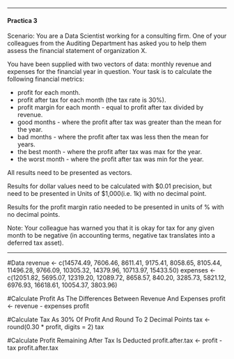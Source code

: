
---
#### Practica 3 
Scenario: You are a Data Scientist working for a consulting firm. One of your colleagues from the Auditing Department has asked you to help them assess the financial statement of organization X.

You have been supplied with two vectors of data: monthly revenue and expenses for the financial year in question. Your task is to calculate the following financial metrics:

- profit for each month.
- profit after tax for each month (the tax rate is 30%).
- profit margin for each month - equal to profit after tax divided by revenue.
- good months - where the profit after tax was greater than the mean for the year.
- bad months - where the profit after tax was less then the mean for years.
- the best month - where the profit after tax was max for the year.
- the worst month - where the profit after tax was min for the year.

All results need to be presented as vectors.

Results for dollar values need to be calculated with $0.01 precision, but need to be presented in Units of $1,000(i.e. 1k) with no decimal point.

Results for the profit margin ratio needed to be presented in units of % with no decimal points.

Note: Your colleague has warned you that it is okay for tax for any given month to be negative (in accounting terms, negative tax translates into a deferred tax asset).

-------------------------------------------------------------------------

#Data
revenue <- c(14574.49, 7606.46, 8611.41, 9175.41, 8058.65, 8105.44, 11496.28, 9766.09, 10305.32, 14379.96, 10713.97, 15433.50)
expenses <- c(12051.82, 5695.07, 12319.20, 12089.72, 8658.57, 840.20, 3285.73, 5821.12, 6976.93, 16618.61, 10054.37, 3803.96)

#Calculate Profit As The Differences Between Revenue And Expenses
profit <- revenue  - expenses
profit

#Calculate Tax As 30% Of Profit And Round To 2 Decimal Points
tax <- round(0.30 * profit, digits = 2)
tax 

#Calculate Profit Remaining After Tax Is Deducted
profit.after.tax <- profit - tax
profit.after.tax


